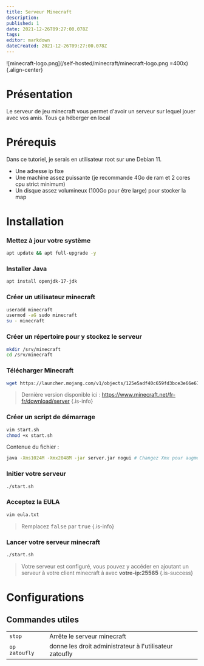 ```yaml
---
title: Serveur Minecraft
description: 
published: 1
date: 2021-12-26T09:27:00.078Z
tags: 
editor: markdown
dateCreated: 2021-12-26T09:27:00.078Z
---
```


![minecraft-logo.png](/self-hosted/minecraft/minecraft-logo.png =400x){.align-center}

# Présentation
Le serveur de jeu minecraft vous permet d'avoir un serveur sur lequel jouer avec vos amis. Tous ça héberger en local

# Prérequis
Dans ce tutoriel, je serais en utilisateur root sur une Debian 11.
- Une adresse ip fixe
- Une machine assez puissante (je recommande 4Go de ram et 2 cores cpu strict minimum)
- Un disque assez volumineux (100Go pour être large) pour stocker la map

# Installation
### Mettez à jour votre système
```bash
apt update && apt full-upgrade -y
```
### Installer Java
```bash
apt install openjdk-17-jdk
```

### Créer un utilisateur minecraft
```bash
useradd minecraft
usermod -aG sudo minecraft
su - minecraft
```

### Créer un répertoire pour y stockez le serveur
```bash
mkdir /srv/minecraft
cd /srv/minecraft
```

### Télécharger Minecraft 
```bash
wget https://launcher.mojang.com/v1/objects/125e5adf40c659fd3bce3e66e67a16bb49ecc1b9/server.jar
```
> Dernière version disponible ici : https://www.minecraft.net/fr-fr/download/server
{.is-info}

### Créer un script de démarrage
```bash
vim start.sh
chmod +x start.sh
```
Contenue du fichier :
```bash
java -Xms1024M -Xmx2048M -jar server.jar nogui # Changez Xmx pour augmenter la RAM alloué à minecraft
```

### Initier votre serveur
```bash
./start.sh
```

### Acceptez la EULA
```bash
vim eula.txt
```
> Remplacez <kbd>false</kbd> par <kbd>true</kbd> 
{.is-info}

### Lancer votre serveur minecraft
```bash
./start.sh
```

> Votre serveur est configuré, vous pouvez y accéder en ajoutant un serveur à votre client minecraft à avec **votre-ip:25565** 
{.is-success}

# Configurations
## Commandes utiles
|     |     |
| --- | --- |
| `stop` | Arrête le serveur minecraft |
| `op zatoufly` | donne les droit administrateur à l'utilisateur zatoufly |
